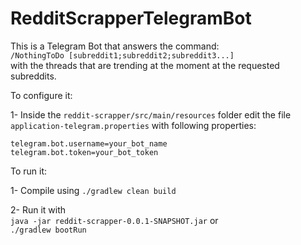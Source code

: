 # RedditScrapperTelegramBot

This is a Telegram Bot that answers the command:  
`/NothingToDo [subreddit1;subreddit2;subreddit3...]`  
with the threads that are trending at the moment at the requested subreddits.

To configure it: 

1- Inside the `reddit-scrapper/src/main/resources` folder edit the file `application-telegram.properties` with following properties:  
```text
telegram.bot.username=your_bot_name
telegram.bot.token=your_bot_token
```

To run it: 

1- Compile using `./gradlew clean build`

2- Run it with  
`java -jar reddit-scrapper-0.0.1-SNAPSHOT.jar` or  
`./gradlew bootRun`
